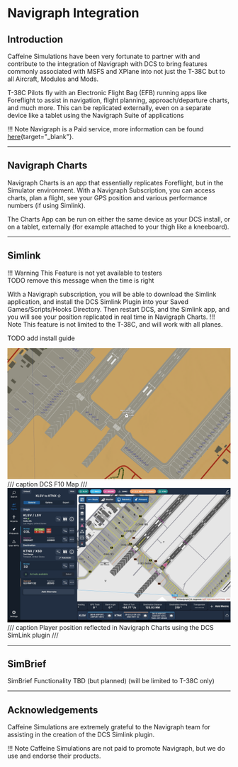 # Navigraph Integration
## Introduction
Caffeine Simulations have been very fortunate to partner with and contribute to the integration of Navigraph with DCS to bring features commonly associated with MSFS and XPlane into not just the T-38C but to all Aircraft, Modules and Mods.

T-38C Pilots fly with an Electronic Flight Bag (EFB) running apps like Foreflight to assist in navigation, flight planning, approach/departure charts, and much more. This can be replicated externally, even on a separate device like a tablet using the Navigraph Suite of applications

!!! Note
    Navigraph is a Paid service, more information can be found [here](https://navigraph.com/){target="_blank"}.

---

## Navigraph Charts
Navigraph Charts is an app that essentially replicates Foreflight, but in the Simulator environment. With a Navigraph Subscription, you can access charts, plan a flight, see your GPS position and various performance numbers (if using Simlink).

The Charts App can be run on either the same device as your DCS install, or on a tablet, externally (for example attached to your thigh like a kneeboard).

---

## Simlink
!!! Warning
    This Feature is not yet available to testers  
    TODO remove this message when the time is right

With a Navigraph subscription, you will be able to download the Simlink application, and install the DCS Simlink Plugin into your Saved Games/Scripts/Hooks Directory. Then restart DCS, and the Simlink app, and you will see your position replicated in real time in Navigraph Charts.
!!! Note
    This feature is not limited to the T-38C, and will work with all planes.

TODO add install guide

![DCS F10 Map](images/image.png)
/// caption
DCS F10 Map
///
![alt text](images/image-1.png)
/// caption
Player position reflected in Navigraph Charts using the DCS SimLink plugin
///

---

## SimBrief
SimBrief Functionality TBD (but planned) (will be limited to T-38C only)

---

## Acknowledgements
Caffeine Simulations are extremely grateful to the Navigraph team for assisting in the creation of the DCS Simlink plugin.

!!! Note
    Caffeine Simulations are not paid to promote Navigraph, but we do use and endorse their products.
